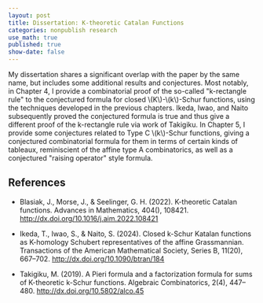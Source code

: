 ```yaml
---
layout: post
title: Dissertation: K-theoretic Catalan Functions
categories: nonpublish research
use_math: true
published: true
show-date: false
---
```

My dissertation shares a significant overlap with the paper by the same name, but includes some additional results and conjectures.
Most notably, in Chapter 4, I provide a combinatorial proof of the so-called "k-rectangle rule" to the conjectured formula for closed \\(K\\)-\\(k\\)-Schur functions, using the techniques developed in the previous chapters.
Ikeda, Iwao, and Naito subsequently proved the conjectured formula is true and thus give a different proof of the k-rectangle rule via work of Takigiku.
In Chapter 5, I provide some conjectures related to Type C \\(k\\)-Schur functions, giving a conjectured combinatorial formula for them in terms of certain kinds of tableaux, reminiscient of the affine type A combinatorics, as well as a conjectured "raising operator" style formula.

## References

- Blasiak, J., Morse, J., & Seelinger, G. H. (2022). K-theoretic
  Catalan functions. Advances in Mathematics, 404(),
  108421. http://dx.doi.org/10.1016/j.aim.2022.108421

- Ikeda, T., Iwao, S., & Naito, S. (2024). Closed k-Schur Katalan
  functions as K-homology Schubert representatives of the affine
  Grassmannian. Transactions of the American Mathematical Society,
  Series B, 11(20), 667–702. http://dx.doi.org/10.1090/btran/184

- Takigiku, M. (2019). A Pieri formula and a factorization formula for
  sums of K-theoretic k-Schur functions. Algebraic
  Combinatorics, 2(4), 447–480. http://dx.doi.org/10.5802/alco.45

